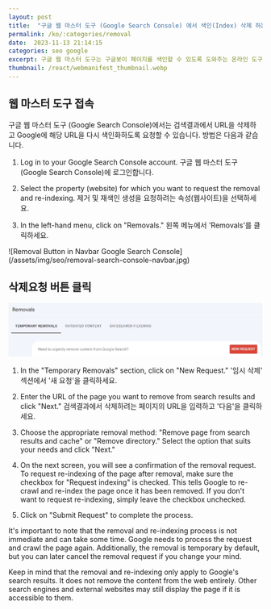 ```yaml
---
layout: post
title:  "구글 웹 마스터 도구 (Google Search Console) 에서 색인(Index) 삭제 하는 방법"
permalink: /ko/:categories/removal
date:  2023-11-13 21:14:15
categories: seo google
excerpt: 구글 웹 마스터 도구는 구글봇이 페이지를 색인할 수 있도록 도와주는 온라인 도구입니다. 원하는 페이지를 색인신청한다면 반대로 삭제도 할 수 있습니다. 웹 마스터 도구에서 색인을 삭제 하는 방법을 설명하겠습니다.
thumbnail: /react/webmanifest_thumbnail.webp
---
```


## 웹 마스터 도구 접속


구글 웹 마스터 도구 (Google Search Console)에서는 검색결과에서 URL을 삭제하고 Google에 해당 URL을 다시 색인화하도록 요청할 수 있습니다. 방법은 다음과 같습니다.

1. Log in to your Google Search Console account. 구글 웹 마스터 도구 (Google Search Console)에 로그인합니다.

2. Select the property (website) for which you want to request the removal and re-indexing. 제거 및 재색인 생성을 요청하려는 속성(웹사이트)을 선택하세요.

3. In the left-hand menu, click on "Removals."  왼쪽 메뉴에서 'Removals'를 클릭하세요.

<div class="image-sm">
![Removal Button in Navbar Google Search Console](/assets/img/seo/removal-search-console-navbar.jpg)
</div>

## 삭제요청 버튼 클릭

![New Request Page Button](/assets/img/seo/request-button-removeurl.jpg)

1. In the "Temporary Removals" section, click on "New Request." '임시 삭제' 섹션에서 '새 요청'을 클릭하세요.

2. Enter the URL of the page you want to remove from search results and click "Next." 검색결과에서 삭제하려는 페이지의 URL을 입력하고 '다음'을 클릭하세요.

3. Choose the appropriate removal method: "Remove page from search results and cache" or "Remove directory." Select the option that suits your needs and click "Next."

4. On the next screen, you will see a confirmation of the removal request. To request re-indexing of the page after removal, make sure the checkbox for "Request indexing" is checked. This tells Google to re-crawl and re-index the page once it has been removed. If you don't want to request re-indexing, simply leave the checkbox unchecked.

5. Click on "Submit Request" to complete the process.

It's important to note that the removal and re-indexing process is not immediate and can take some time. Google needs to process the request and crawl the page again. Additionally, the removal is temporary by default, but you can later cancel the removal request if you change your mind.

Keep in mind that the removal and re-indexing only apply to Google's search results. It does not remove the content from the web entirely. Other search engines and external websites may still display the page if it is accessible to them.